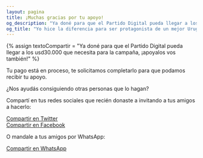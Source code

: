 ```yaml
---
layout: pagina
title: ¡Muchas gracias por tu apoyo!
og_description: "Ya doné para que el Partido Digital pueda llegar a los usd30.000 que necesita para la campaña, ¡apoyalos vos también!"
og_title: "Yo hice la diferencia para ser protagonista de un mejor Uruguay"
---
```


{% assign textoCompartir = "Ya doné para que el Partido Digital pueda llegar a los usd30.000 que necesita para la campaña, ¡apoyalos vos también!" %}

Tu pago está en proceso, te solicitamos completarlo para que podamos recibir tu apoyo.

¿Nos ayudás consiguiendo otras personas que lo hagan?

Compartí en tus redes sociales que recién donaste a invitando a tus amigos a hacerlo:

<a class="btn plain bg-twitter text-white mb-1" href="https://twitter.com/intent/tweet?text={{ textoCompartir | url_encode }}&hashtags=PartidoDigital%2CEntreTodos%2CVot%C3%A1PorVos&url={{ 'https://partidodigital.org.uy/quieroapoyar' | url_encode }}&via=PDigitalUY"><i class="fa fa-twitter text-white pr-2" aria-hidden="true"></i> Compartir en Twitter</a><br>
<a class="btn plain bg-facebook text-white" href="https://www.facebook.com/sharer/sharer.php?u={{ 'https://partidodigital.org.uy/apoyoexitoso?compartido' | url_encode }}"><i class="fa fa-facebook text-white pr-2" aria-hidden="true"></i> Compartir en Facebook</a><br>
<p>O mandale a tus amigos por WhatsApp:</p>
<a class="btn plain bg-whatsapp text-white" href="https://wa.me/?text={{ textoCompartir | url_encode }}%20{{ 'https://partidodigital.org.uy/quieroapoyar' | url_encode }}"><i class="fa fa-whatsapp text-white pr-2" aria-hidden="true"></i> Compartir en WhatsApp</a>

<script>
    if(document.location.search.indexOf("compartido") > 0) {
        window.location = "/quieroapoyar";
    }
</script>